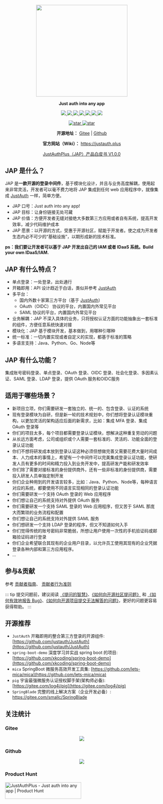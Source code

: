 ######

<p align="center">
	<img src="/logo.png" width="300">
</p>
<p align="center">
	<strong>Just auth into any app</strong>
</p>
<p align="center">
	<a target="_blank" href="https://search.maven.org/search?q=jap">
	  <img src="https://img.shields.io/badge/Maven%20Central-1.0.1%20alpha.1-blue" ></img>
	</a>
	<a target="_blank" href="https://gitee.com/yadong.zhang/JustAuth/blob/master/LICENSE">
	  <img src="https://img.shields.io/badge/license-LGPL%203.0-red" ></img>
	</a>
	<a target="_blank" href="https://apidoc.gitee.com/fujieid/jap" title="API文档">
	  <img src="https://img.shields.io/badge/Api%20Docs-latest-orange" ></img>
	</a>
	<a target="_blank" href="https://justauth.plus" title="开发文档">
	  <img src="https://img.shields.io/badge/Docs-latest-blueviolet.svg" ></img>
	</a>
  <a target="_blank" href="https://codecov.io/gh/fujieid/jap" title="开发codecov档">
	  <img src="https://codecov.io/gh/fujieid/jap/branch/master/graph/badge.svg?token=WmfmgwxtnJ" ></img>
	</a>
  <a target="_blank" href="https://travis-ci.com/fujieid/jap" title="开发codecov档">
	  <img src="https://travis-ci.com/fujieid/jap.svg?branch=master&status=passed" ></img>
	</a>
	<a target="_blank" href="https://gitter.im/fujieid/JAP?utm_source=badge&utm_medium=badge&utm_campaign=pr-badge">
	  <img src="https://badges.gitter.im/fujieid/JAP.svg" ></img>
	</a>
</p>
<p align="center">
  <a target="_blank" href='https://gitee.com/fujieid/jap/stargazers'>
    <img src="https://gitee.com/fujieid/jap/badge/star.svg?theme=white" alt='star'></img>
  </a>
  <a target="_blank" href='https://github.com/fujieid/jap/stargazers'>
    <img src="https://img.shields.io/github/stars/fujieid/jap?style=social" alt='star'></img>
  </a>
</p>
<p align="center">
	<strong>开源地址：</strong> <a target="_blank" href='https://gitee.com/fujieid/jap'>Gitee</a> | <a target="_blank" href='https://github.com/fujieid/jap'>Github</a>
</p>
<p align="center">
	<strong>官方网站（Wiki）：</strong> <a target="_blank" href='https://justauth.plus'>https://justauth.plus</a>
</p>
<p align="center">
	<a target="_blank" href='/paper/JAP-paper-V1.0.0.pdf'>JustAuthPlus（JAP）产品白皮书 V1.0.0</a>
</p>

## JAP 是什么？

JAP 是**一款开源的登录中间件**，基于模块化设计，并且与业务高度解耦，使用起来非常灵活，开发者可以毫不费力地将 JAP 集成到任何 web 应用程序中，就像集成 [JustAuth](https://gitee.com/yadong.zhang/JustAuth) 一样，简单方便。

- JAP 口号：Just auth into any app!
- JAP 目标：让身份链接无处可藏
- JAP 价值：方便开发者无缝对接绝大多数第三方应用或者自有系统，提高开发效率，减少代码维护成本
- JAP 愿景：以开源的方式，受惠于开源社区，赋能于开发者。使之成为开发者生态内必不可少的“基础设施”，以期形成新的技术标准。

**ps：我们要让开发者可以基于 JAP 开发出自己的 IAM 或者 IDaaS 系统。Build your own IDaaS/IAM.**

## JAP 有什么特点？

- 单点登录：一处登录，出处通行
- 开箱即用：API 设计趋近于白话，类似并参考 [JustAuth](https://gitee.com/yadong.zhang/JustAuth)
- 多平台：
  - 国内外数十家第三方平台（基于 [JustAuth](https://gitee.com/yadong.zhang/JustAuth)）
  - OAuth（OIDC） 协议的平台，内置国内外常见平台
  - SAML 协议的平台，内置国内外常见平台
- 业务解耦：JAP 不深入具体的业务，只将授权认证方面的功能抽象出一套标准的组件，方便任意系统快速对接
- 模块化：JAP 基于模块开发，基本做到，用哪种引哪种
- 统一标准：一切内置实现或者自定义的实现，都基于标准的策略
- 多语言支持：Java、Python、Go、Node等

## JAP 有什么功能？

集成账号密码登录、单点登录、OAuth 登录、OIDC 登录、社会化登录、多因素认证、SAML 登录、LDAP 登录，提供 OAuth 服务和OIDC服务

## 适用于哪些场景？

- 新项目立项，你们需要研发一套独立的、统一的、包含登录、认证的系统
- 现有登录模块为自研，但是新一轮的技术规划中，你们想将登录认证模块重构，以更加灵活的架构适应后面的新需求，比如：集成 MFA 登录、集成 OAuth 登录等
- 你们的项目太多，每个项目都需要登录认证模块，想解决这种重复劳动的问题
- 从长远方面考虑，公司或组织或个人需要一套标准的、灵活的、功能全面的登录认证功能
- 你们不想将研发成本放到登录认证这种必须但想做完善又需要花费大量时间成本、人力成本的事情上，希望有一个中间件可以完美集成登录认证功能，使研发人员有更多的时间和精力投入到业务开发中，提高研发产能和研发效率
- 你们除了需要对接标准的身份提供商外，还有一些非标准的身份提供商，需要投入研发人员单独定制开发
- 你们企业种用到的开发语言较多，比如：Java、Python、Node等，每种语言对应的系统，都要使用不同语言实现相同的登录认证功能
- 你们需要研发一个支持 OAuth 登录的 Web 应用程序
- 你们想让自己的系统支持对外提供 OAuth 服务
- 你们需要研发一个支持 SAML 登录的 Web 应用程序，但又苦于 SAML 那庞大而繁琐的业务流程和配置
- 你们想让自己的系统支持对外提供 SAML 服务
- 你们想研发一个支持 LDAP 登录的程序，但又不知道如何入手
- 你们觉得传统的账号密码非常脆弱，所想让用户使用一次性的手机验证码或邮箱验证码进行登录
- 你们企业希望联合其现有的企业用户目录，以允许员工使用其现有的企业凭据登录各种内部和第三方应用程序。
- ...

## 参与&贡献

参考 [贡献者指南](/community/contributing)、 [贡献者行为准则](/community/code-of-conduct)

::: tip
提交问题前，建议阅读 [《提问的智慧》](https://github.com/ryanhanwu/How-To-Ask-Questions-The-Smart-Way)、[《如何向开源社区提问题》](https://github.com/seajs/seajs/issues/545) 和 [《如何有效地报告 Bug》](http://www.chiark.greenend.org.uk/~sgtatham/bugs-cn.html)、[《如何向开源项目提交无法解答的问题》](https://zhuanlan.zhihu.com/p/25795393)，更好的问题更容易获得帮助。
:::

## 开源推荐
- `JustAuth` 开箱即用的整合第三方登录的开源组件: [https://github.com/justauth/JustAuth](https://github.com/justauth/JustAuth)
- `spring-boot-demo` 深度学习并实战 spring boot 的项目: [https://github.com/xkcoding/spring-boot-demo](https://github.com/xkcoding/spring-boot-demo)
- `mica` SpringBoot 微服务高效开发工具集: [https://github.com/lets-mica/mica](https://github.com/lets-mica/mica)
- `pig` 宇宙最强微服务认证授权脚手架(架构师必备): [https://gitee.com/log4j/pig](https://gitee.com/log4j/pig)
- `SpringBlade` 完整的线上解决方案（企业开发必备）: https://gitee.com/smallc/SpringBlade

## 关注统计

### Gitee

<p align="center">
    <a target="_blank" href='https://gitee.com/fujieid/jap'><img src="https://whnb.wang/img/fujieid/jap"></a>
</p>

### Github

<p align="center">
    <a target="_blank" href='https://gitee.com/fujieid/jap'><img src="https://starchart.cc/fujieid/jap.svg"></a>
</p>

### Product Hunt

<a href="https://www.producthunt.com/posts/justauthplus?utm_source=badge-featured&utm_medium=badge&utm_souce=badge-justauthplus" target="_blank">
  <img src="https://api.producthunt.com/widgets/embed-image/v1/featured.svg?post_id=285597&theme=dark" alt="JustAuthPlus - Just auth into any app | Product Hunt" style="width: 250px; height: 54px;" width="250" height="54" />
</a>
